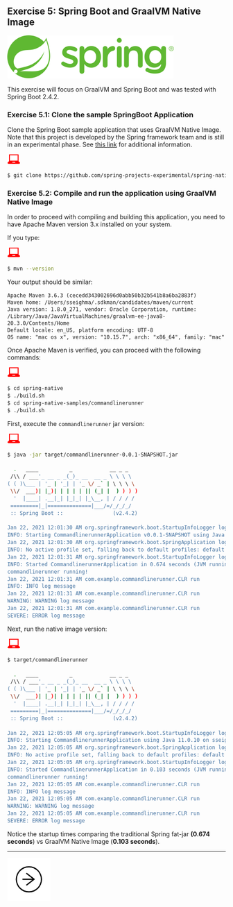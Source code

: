 ## Exercise 5: Spring Boot and GraalVM Native Image

![](../images/spring.png)

This exercise will focus on GraalVM and Spring Boot and was tested with Spring Boot 2.4.2.

### Exercise 5.1: Clone the sample SpringBoot Application

Clone the Spring Boot sample application that uses GraalVM Native Image. Note that this project is developed by the Spring framework team and is still in an experimental phase.  See [this link](https://github.com/spring-projects-experimental/spring-native) for additional information.

![user input](../images/userinput.png)

```bash
$ git clone https://github.com/spring-projects-experimental/spring-native.git
```

### Exercise 5.2: Compile and run the application using GraalVM Native Image

In order to proceed with compiling and building this application, you need to have Apache Maven version 3.x installed on your system.

If you type:

![user input](../images/userinput.png)

```bash
$ mvn --version
```

Your output should be similar:

```
Apache Maven 3.6.3 (cecedd343002696d0abb50b32b541b8a6ba2883f)
Maven home: /Users/sseighma/.sdkman/candidates/maven/current
Java version: 1.8.0_271, vendor: Oracle Corporation, runtime: /Library/Java/JavaVirtualMachines/graalvm-ee-java8-20.3.0/Contents/Home
Default locale: en_US, platform encoding: UTF-8
OS name: "mac os x", version: "10.15.7", arch: "x86_64", family: "mac"
```

Once Apache Maven is verified, you can proceed with the following commands:

![user input](../images/userinput.png)

```bash
$ cd spring-native
$ ./build.sh
$ cd spring-native-samples/commandlinerunner
$ ./build.sh
```
First, execute the `commandlinerunner` jar version:

![user input](../images/userinput.png)

```bash
$ java -jar target/commandlinerunner-0.0.1-SNAPSHOT.jar

  .   ____          _            __ _ _
 /\\ / ___'_ __ _ _(_)_ __  __ _ \ \ \ \
( ( )\___ | '_ | '_| | '_ \/ _` | \ \ \ \
 \\/  ___)| |_)| | | | | || (_| |  ) ) ) )
  '  |____| .__|_| |_|_| |_\__, | / / / /
 =========|_|==============|___/=/_/_/_/
 :: Spring Boot ::                (v2.4.2)

Jan 22, 2021 12:01:30 AM org.springframework.boot.StartupInfoLogger logStarting
INFO: Starting CommandlinerunnerApplication v0.0.1-SNAPSHOT using Java 11.0.10 on sseighma-mac with PID 65352 (/Users/sseighma/code/graalvm/spring-native/spring-native-samples/commandlinerunner/target/commandlinerunner-0.0.1-SNAPSHOT.jar started by sseighma in /Users/sseighma/code/graalvm/spring-native/spring-native-samples/commandlinerunner)
Jan 22, 2021 12:01:30 AM org.springframework.boot.SpringApplication logStartupProfileInfo
INFO: No active profile set, falling back to default profiles: default
Jan 22, 2021 12:01:31 AM org.springframework.boot.StartupInfoLogger logStarted
INFO: Started CommandlinerunnerApplication in 0.674 seconds (JVM running for 1.02)
commandlinerunner running!
Jan 22, 2021 12:01:31 AM com.example.commandlinerunner.CLR run
INFO: INFO log message
Jan 22, 2021 12:01:31 AM com.example.commandlinerunner.CLR run
WARNING: WARNING log message
Jan 22, 2021 12:01:31 AM com.example.commandlinerunner.CLR run
SEVERE: ERROR log message
```

Next, run the native image version:

![user input](../images/userinput.png)

```bash
$ target/commandlinerunner

  .   ____          _            __ _ _
 /\\ / ___'_ __ _ _(_)_ __  __ _ \ \ \ \
( ( )\___ | '_ | '_| | '_ \/ _` | \ \ \ \
 \\/  ___)| |_)| | | | | || (_| |  ) ) ) )
  '  |____| .__|_| |_|_| |_\__, | / / / /
 =========|_|==============|___/=/_/_/_/
 :: Spring Boot ::                (v2.4.2)

Jan 22, 2021 12:05:05 AM org.springframework.boot.StartupInfoLogger logStarting
INFO: Starting CommandlinerunnerApplication using Java 11.0.10 on sseighma-mac with PID 65409 (/Users/sseighma/code/graalvm/spring-native/spring-native-samples/commandlinerunner/target/commandlinerunner started by sseighma in /Users/sseighma/code/graalvm/spring-native/spring-native-samples/commandlinerunner)
Jan 22, 2021 12:05:05 AM org.springframework.boot.SpringApplication logStartupProfileInfo
INFO: No active profile set, falling back to default profiles: default
Jan 22, 2021 12:05:05 AM org.springframework.boot.StartupInfoLogger logStarted
INFO: Started CommandlinerunnerApplication in 0.103 seconds (JVM running for 0.125)
commandlinerunner running!
Jan 22, 2021 12:05:05 AM com.example.commandlinerunner.CLR run
INFO: INFO log message
Jan 22, 2021 12:05:05 AM com.example.commandlinerunner.CLR run
WARNING: WARNING log message
Jan 22, 2021 12:05:05 AM com.example.commandlinerunner.CLR run
SEVERE: ERROR log message
```

Notice the startup times comparing the traditional Spring fat-jar **(0.674 seconds**) vs GraalVM Native Image (**0.103 seconds**).

---
<a href="../review/">
    <img src="../images/noun_Next_511450_100.png"/>
</a>